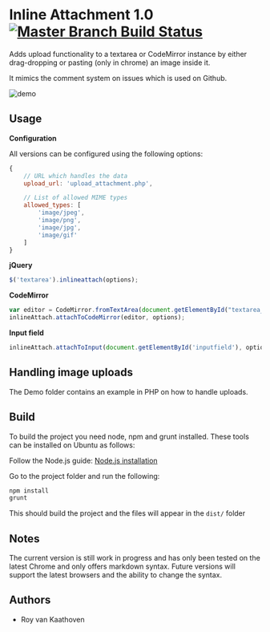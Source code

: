 # Inline Attachment 1.0 [![Master Branch Build Status](https://api.travis-ci.org/Rovak/InlineAttachment.png?branch=master)](http://travis-ci.org/Rovak/InlineAttachment)

Adds upload functionality to a textarea or CodeMirror instance by either drag-dropping or pasting (only in chrome) an image inside it.

It mimics the comment system on issues which is used on Github.

![demo](https://f.cloud.github.com/assets/21/678/248aac6a-40a2-11e2-9a76-fd59ded28bbe.gif)

## Usage

__Configuration__

All versions can be configured using the following options:

```javascript
{
    // URL which handles the data
    upload_url: 'upload_attachment.php',

    // List of allowed MIME types
    allowed_types: [
        'image/jpeg',
        'image/png',
        'image/jpg',
        'image/gif'
    ]
}
```

__jQuery__

```javascript
$('textarea').inlineattach(options);
```

__CodeMirror__

```javascript
var editor = CodeMirror.fromTextArea(document.getElementById("textarea_editor"),);
inlineAttach.attachToCodeMirror(editor, options);
```

__Input field__

```javascript
inlineAttach.attachToInput(document.getElementById('inputfield'), options);
```

## Handling image uploads

The Demo folder contains an example in PHP on how to handle uploads.

## Build

To build the project you need node, npm and grunt installed. These tools can be installed on Ubuntu as follows:

Follow the Node.js guide: [Node.js installation](https://github.com/joyent/node/wiki/Installing-Node.js-via-package-manager)

Go to the project folder and run the following:

```sh
npm install
grunt
```

This should build the project and the files will appear in the `dist/` folder

## Notes

The current version is still work in progress and has only been tested on the latest Chrome and only offers markdown syntax.
Future versions will support the latest browsers and the ability to change the syntax.

## Authors

* Roy van Kaathoven